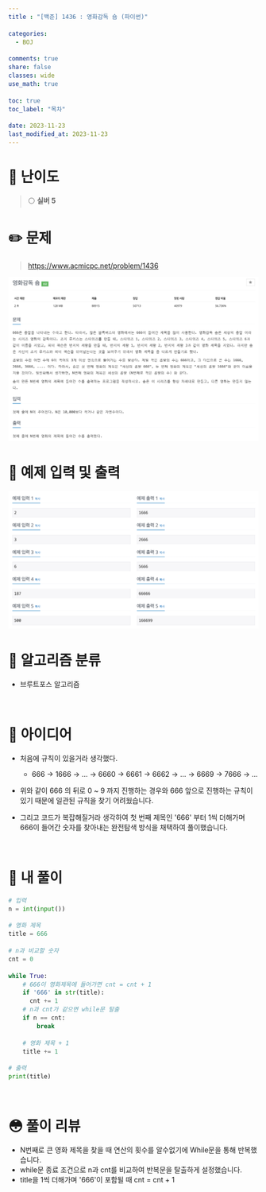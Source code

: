 ```yaml
---
title : "[백준] 1436 : 영화감독 숌 (파이썬)"

categories:
  - BOJ

comments: true
share: false
classes: wide
use_math: true

toc: true
toc_label: "목차"

date: 2023-11-23
last_modified_at: 2023-11-23
---
```


# 🔎 난이도
> ⚪️ **실버 5**

# ✏️ 문제
> <https://www.acmicpc.net/problem/1436>  

<img src = "/assets/images/Coding_test/Boj/BOJ_1436_1.png" />
<br>

# 🤖 예제 입력 및 출력

<img src = "/assets/images/Coding_test/Boj/BOJ_1436_2.png" />

<br>

# 📑 알고리즘 분류

* 브루트포스 알고리즘  

<br>

# 🧐 아이디어

* 처음에 규칙이 있을거라 생각했다.
  * 666 ${\rightarrow}$ 1666 ${\rightarrow}$ ... ${\rightarrow}$ 6660 ${\rightarrow}$ 6661 ${\rightarrow}$ 6662 ${\rightarrow}$ ... ${\rightarrow}$ 6669 ${\rightarrow}$ 7666 ${\rightarrow}$ ...

* 위와 같이 666 의 뒤로 0 ~ 9 까지 진행하는 경우와 666 앞으로 진행하는 규칙이 있기 때문에 일관된 규칙을 찾기 어려웠습니다.
* 그리고 코드가 복잡해질거라 생각하여 첫 번째 제목인 '666' 부터 1씩 더해가며 666이 들어간 숫자를 찾아내는 완전탐색 방식을 채택하여 풀이했습니다.

<br>

# 📝 내 풀이
``` python
# 입력
n = int(input())

# 영화 제목
title = 666

# n과 비교할 숫자
cnt = 0

while True:
    # 666이 영화제목에 들어가면 cnt = cnt + 1
    if '666' in str(title):
      cnt += 1
    # n과 cnt가 같으면 while문 탈출
    if n == cnt:
        break
    
    # 영화 제목 + 1
    title += 1

# 출력
print(title)
```
<br>

# 😳 풀이 리뷰

* N번째로 큰 영화 제목을 찾을 때 연산의 횟수를 알수없기에 While문을 통해 반복했습니다.
* while문 종료 조건으로 n과 cnt를 비교하여 반복문을 탈출하게 설정했습니다.
* title을 1씩 더해가며 '666'이 포함될 때 cnt = cnt + 1